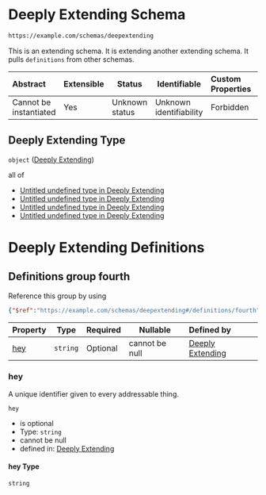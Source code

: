 # Deeply Extending Schema

```txt
https://example.com/schemas/deepextending
```

This is an extending schema. It is extending another extending schema. It pulls `definitions` from other schemas.


| Abstract               | Extensible | Status         | Identifiable            | Custom Properties | Additional Properties | Access Restrictions | Defined In                                                                                         |
| :--------------------- | ---------- | -------------- | ----------------------- | :---------------- | --------------------- | ------------------- | -------------------------------------------------------------------------------------------------- |
| Cannot be instantiated | Yes        | Unknown status | Unknown identifiability | Forbidden         | Allowed               | none                | [deepextending.schema.json](../generated-schemas/deepextending.schema.json "open original schema") |

## Deeply Extending Type

`object` ([Deeply Extending](deepextending.md))

all of

-   [Untitled undefined type in Deeply Extending](deepextending-allof-0.md "check type definition")
-   [Untitled undefined type in Deeply Extending](deepextending-allof-1.md "check type definition")
-   [Untitled undefined type in Deeply Extending](deepextending-allof-2.md "check type definition")
-   [Untitled undefined type in Deeply Extending](deepextending-allof-3.md "check type definition")

# Deeply Extending Definitions

## Definitions group fourth

Reference this group by using

```json
{"$ref":"https://example.com/schemas/deepextending#/definitions/fourth"}
```

| Property    | Type     | Required | Nullable       | Defined by                                                                                                                                                 |
| :---------- | -------- | -------- | -------------- | :--------------------------------------------------------------------------------------------------------------------------------------------------------- |
| [hey](#hey) | `string` | Optional | cannot be null | [Deeply Extending](deepextending-definitions-fourth-properties-hey.md "https&#x3A;//example.com/schemas/deepextending#/definitions/fourth/properties/hey") |

### hey

A unique identifier given to every addressable thing.


`hey`

-   is optional
-   Type: `string`
-   cannot be null
-   defined in: [Deeply Extending](deepextending-definitions-fourth-properties-hey.md "https&#x3A;//example.com/schemas/deepextending#/definitions/fourth/properties/hey")

#### hey Type

`string`
